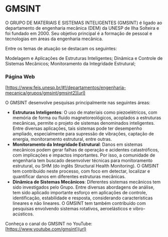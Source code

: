 # GMSINT

O GRUPO DE MATERIAIS E SISTEMAS INTELIGENTES (GMSINT) é ligado ao departamento de engenharia mecânica (DEM) da UNESP de Ilha Solteira e foi fundado em 2000. Seu objetivo principal é a formação de pessoal e tecnologias em áreas da engenharia mecânica.

Entre os temas de atuação se destacam os seguintes:

Modelagem e Aplicações de Estruturas Inteligentes;
Dinâmica e Controle de Sistemas Mecânicos;
Monitoramento da Integridade Estrutural;

### Página Web
[https://www.feis.unesp.br/#!/departamentos/engenharia-mecanica/grupos/gmsint/gmsint2](url)

O GMSINT desenvolve pesquisas principalmente nas seguintes áreas:

* **Estruturas Inteligentes**:
O uso de materiais como piezoelétricos, com memória de forma ou fluido magnetoreológicos, acoplados a estruturas mecânicas, permite o projeto de sistemas denominados inteligentes. Entre diversas aplicações, tais sistemas pode ter desempenho ampliado, especialmente para supressão de vibrações, captação de energia, monitoramento estrutural, entre outras.
* **Monitoramento da Integridade Estrutural**:
Danos em sistemas mecânicos podem gerar falhas de operação e acidentes catastróficos, com implicações e impactos importantes. Por isso, a comunidade de engenharia tem buscado desenvolver técnicas para monitoramento estrutural, ou SHM (do inglês Structural Health Monitoring). O GMSINT tem contribuído neste processo, com foco em detectar, localizar e quantificar danos em diferentes estruturas mecânicas.
* **Dinâmica de Sistemas Mecânicos**:
Diferentes sistemas mecânicos tem sido investigados pelo Grupo. Entre diversas abordagens de análise, tem sido aplicado importante esforço em aplicações de controle, identificação, estabilidade e resposta, considerando características lineares e não lineares. O GMSINT tem também contribuído com pesquisas envolvendo sistemas rotativos, aeroelásticos e vibro-acústicos.

Conheça o canal do GMSINT no YouTube:
[https://www.youtube.com/gmsint](url)

